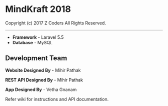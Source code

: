 # MindKraft 2018

Copyright (c) 2017 Z Coders All Rights Reserved.

****

* **Framework** - Laravel 5.5
* **Database** - MySQL

## Development Team

**Website Designed By** - Mihir Pathak

**REST API Designed By** - Mihir Pathak

**App Designed By** - Vetha Gnanam

Refer wiki for instructions and API documentation.
